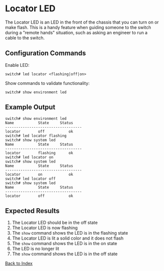 # Locator LED

The Locator LED is an LED in the front of the chassis that you can turn on or make flash.
This is a handy feature when guiding someone to the switch during a "remote hands" situation, such as asking an engineer to run a cable to the switch.

## Configuration Commands

Enable LED:

```text
switch# led locator <flashing|off|on>
```

Show commands to validate functionality:

```text
switch# show environment led
```

## Example Output

```text
switch# show environment led
Name           State     Status
-----------------------------------
locator        off           ok
switch# led locator flashing
switch# show system led
Name           State     Status
-----------------------------------
locator        flashing      ok
switch# led locator on
switch# show system led
Name           State     Status
-----------------------------------
locator        on            ok
switch# led locator off
switch# show system led
Name           State     Status
-----------------------------------
locator        off           ok
```

## Expected Results

1. The Locator LED should be in the off state
2. The Locator LED is now flashing
3. The `show` command shows the LED is in the flashing state
4. The Locator LED is lit a solid color and it does not flash
5. The `show` command shows the LED is in the on state
6. The LED is no longer lit
7. The `show` command shows the LED is in the off state

[Back to Index](../index.md)
